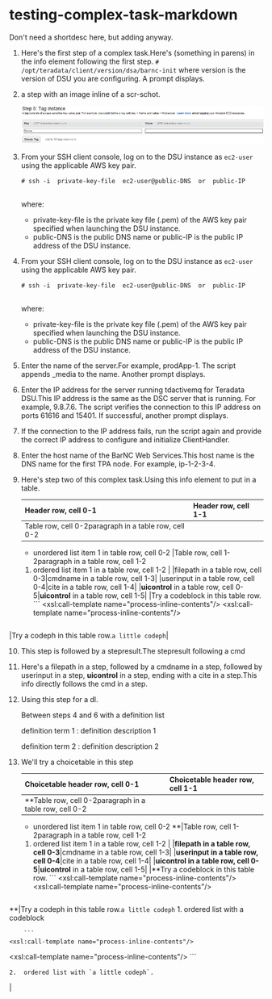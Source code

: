 # testing-complex-task-markdown

Don't need a shortdesc here, but adding anyway.

1.  Here's the first step of a complex task.Here's \(something in parens\) in the info element following the first step. `# /opt/teradata/client/version/dsa/barnc-init` where version is the version of DSU you are configuring. A prompt displays.
2.  a step with an image inline of a scr-schot. 

    ![](wnv1472585799594.gif)

3.  From your SSH client console, log on to the DSU instance as `ec2-user` using the applicable AWS key pair. 

    ```
    # ssh -i  private-key-file  ec2-user@public-DNS  or  public-IP
    					
    ```

    where:

    -    private-key-file is the private key file \(.pem\) of the AWS key pair specified when launching the DSU instance.
    -    public-DNS is the public DNS name or public-IP is the public IP address of the DSU instance.
4.  From your SSH client console, log on to the DSU instance as `ec2-user` using the applicable AWS key pair. 

    ```
    # ssh -i  private-key-file  ec2-user@public-DNS  or  public-IP
    					
    ```

    where:

    -    private-key-file is the private key file \(.pem\) of the AWS key pair specified when launching the DSU instance.
    -    public-DNS is the public DNS name or public-IP is the public IP address of the DSU instance.
5.  Enter the name of the server.For example, prodApp-1. The script appends \_media to the name. Another prompt displays.
6.  Enter the IP address for the server running tdactivemq for Teradata DSU.This IP address is the same as the DSC server that is running. For example, 9.8.7.6. The script verifies the connection to this IP address on ports 61616 and 15401. If successful, another prompt displays.
7.  If the connection to the IP address fails, run the script again and provide the correct IP address to configure and initialize ClientHandler.
8.  Enter the host name of the BarNC Web Services.This host name is the DNS name for the first TPA node. For example, ip-1-2-3-4.
9.  Here's step two of this complex task.Using this info element to put in a table.

    |Header row, cell 0-1|Header row, cell 1-1|
    |--------------------|--------------------|
    |Table row, cell 0-2paragraph in a table row, cell 0-2

    -   unordered list item 1 in table row, cell 0-2
|Table row, cell 1-2paragraph in a table row, cell 1-2

    1.  ordered list item 1 in a table row, cell 1-2
|
    |filepath in a table row, cell 0-3|cmdname in a table row, cell 1-3|
    |userinput in a table row, cell 0-4|cite in a table row, cell 1-4|
    |**uicontrol** in a table row, cell 0-5|**uicontrol** in a table row, cell 1-5|
    |Try a codeblock in this table row.    ```
    <xsl:call-template name="process-inline-contents"/>
   <xsl:call-template name="process-inline-contents"/>
    ```

|Try a codeph in this table row.`a little codeph`|

10. This step is followed by a stepresult.The stepresult following a cmd
11. Here's a filepath in a step, followed by a cmdname in a step, followed by userinput in a step, **uicontrol** in a step, ending with a cite in a step.This info directly follows the cmd in a step.
12. Using this step for a dl. 

    Between steps 4 and 6 with a definition list

    definition term 1
    :   definition description 1

    definition term 2
    :   definition description 2

13. We'll try a choicetable in this step

    |Choicetable header row, cell 0-1|Choicetable header row, cell 1-1|
    |--------------------------------|--------------------------------|
    |**Table row, cell 0-2paragraph in a table row, cell 0-2

    -   unordered list item 1 in table row, cell 0-2
**|Table row, cell 1-2paragraph in a table row, cell 1-2

    1.  ordered list item 1 in a table row, cell 1-2
|
    |**filepath in a table row, cell 0-3**|cmdname in a table row, cell 1-3|
    |**userinput in a table row, cell 0-4**|cite in a table row, cell 1-4|
    |****uicontrol** in a table row, cell 0-5**|**uicontrol** in a table row, cell 1-5|
    |**Try a codeblock in this table row.    ```
    <xsl:call-template name="process-inline-contents"/>
   <xsl:call-template name="process-inline-contents"/>
    ```

**|Try a codeph in this table row.`a little codeph`    1.  ordered list with a codeblock

        ```
    <xsl:call-template name="process-inline-contents"/>
   <xsl:call-template name="process-inline-contents"/>
        ```

    2.  ordered list with `a little codeph`.
|


